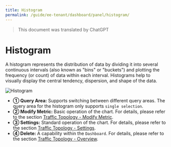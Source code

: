 ```yaml
---
title: Histogram
permalink: /guide/ee-tenant/dashboard/panel/histogram/
---
```


> This document was translated by ChatGPT

# Histogram

A histogram represents the distribution of data by dividing it into several continuous intervals (also known as "bins" or "buckets") and plotting the frequency (or count) of data within each interval. Histograms help to visually display the central tendency, dispersion, and shape of the data.

![Histogram](https://yunshan-guangzhou.oss-cn-beijing.aliyuncs.com/pub/pic/20230919650975509aeb6.png)

- **① Query Area:** Supports switching between different query areas. The query area for the histogram only supports `single selection`.
- **② Modify Metric:** Basic operation of the chart. For details, please refer to the section [Traffic Topology - Modify Metric](./topology/).
- **③ Settings:** Standard operation of the chart. For details, please refer to the section [Traffic Topology - Settings](./topology/).
- **④ Delete:** A capability within the `Dashboard`. For details, please refer to the section [Traffic Topology - Overview](./topology/).